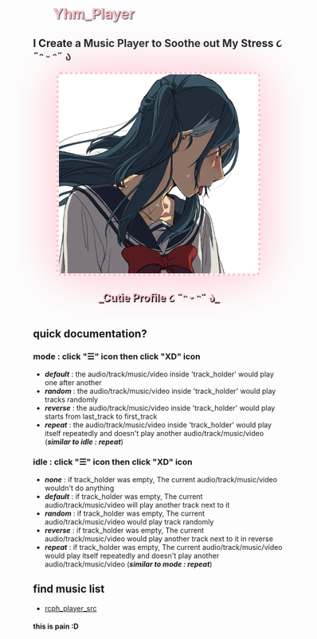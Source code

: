 

<h1 style="color:pink; text-indent: 40px; text-shadow: 1px 1px 2px black;" >
    Yhm_Player
</h1>

## I Create a Music Player to Soothe out My Stress ૮ ˶ᵔ ᵕ ᵔ˶ ა
<div style="display: flex; justify-content: center; align-items: center; flex-direction: column;">
    <img src="school_girl.png" style="width:100vw; max-width: 400px; aspect-ratio: 1/1; background: lavenderblush; border: dotted 5px pink; border-radius: 10px; box-shadow: 0px 0px 100px pink;">
    <h2 style="color: pink; text-shadow: 2px 2px 1px black;"> 
    _Cutie Profile ૮ ˶ᵔ ᵕ ᵔ˶ ა_
    </h2>
</div>


## quick documentation? 

### mode : click "☰" icon then click "XD" icon

- ***default*** : the audio/track/music/video inside 'track_holder' would play one after another
- ***random*** : the audio/track/music/video inside 'track_holder' would play tracks randomly
- ***reverse*** : the audio/track/music/video inside 'track_holder' would play
starts from last_track to first_track
- ***repeat*** : the audio/track/music/video inside 'track_holder' would play itself repeatedly and doesn't play another audio/track/music/video (***similar to idle : repeat***)

### idle : click "☰" icon then click "XD" icon

- ***none*** : if track_holder was empty, The current audio/track/music/video wouldn't do anything 
- ***default*** : if track_holder was empty, The current audio/track/music/video will play another track next to it
- ***random*** : if track_holder was empty, The current audio/track/music/video would play track randomly
- ***reverse*** : if track_holder was empty, The current audio/track/music/video would play another track next to it in reverse
- ***repeat*** : if track_holder was empty, The current audio/track/music/video would play itself repeatedly and doesn't play another audio/track/music/video (***similar to mode : repeat***)


## find music list

- [rcph_player_src](https://rcph-smz.github.io/rcph_player_src/)

#### this is pain :D